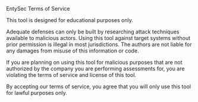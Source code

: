 EntySec Terms of Service

This tool is designed for educational purposes only.

Adequate defenses can only be built by researching attack techniques available to malicious actors. Using this tool against target systems without prior permission is illegal in most jurisdictions. The authors are not liable for any damages from misuse of this information or code.

If you are planning on using this tool for malicious purposes that are not authorized by the company you are performing assessments for, you are violating the terms of service and license of this tool. 

By accepting our terms of service, you agree that you will only use this tool for lawful purposes only.
